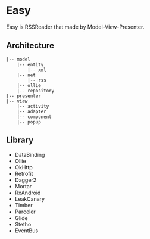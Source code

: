 # Easy
Easy is RSSReader that made by Model-View-Presenter.

## Architecture
```
|-- model
    |-- entity
        |-- xml
    |-- net
        |-- rss
    |-- ollie
    |-- repository
|-- presenter
|-- view
    |-- activity
    |-- adapter
    |-- component
    |-- popup
```

## Library

- DataBinding
- Ollie
- OkHttp
- Retrofit
- Dagger2
- Mortar
- RxAndroid
- LeakCanary
- Timber
- Parceler
- Glide
- Stetho
- EventBus
